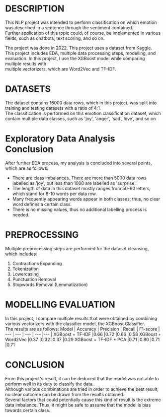DESCRIPTION
=================================================================================================================================
This NLP project was intended to perform classification on which emotion was described in a sentence through the sentiment contained. 
<br>Further application of this topic could, of course, be implemented in various fields, such as chatbots, text scoring, and so on.
 
The project was done in 2022. This project uses a dataset from Kaggle. This project includes EDA, multiple data processing steps, modelling, and evaluation. In this project, I use the XGBoost model while comparing multiple results with <br>multiple vectorizers, which are Word2Vec and TF-IDF.


DATASETS
=================================================================================================================================
The dataset contains 16000 data rows, which in this project, was split into training and testing datasets with a ratio of 4:1.
<br>The classification is performed on this emotion classification dataset, which contain multiple data classes, such as 'joy', 'anger', 'sad', love', and so on


Exploratory Data Analysis Conclusion
=================================================================================================================================
After further EDA process, my analysis is concluded into several points, which are as follows:
- There are class imbalances. There are more than 5000 data rows labelled as 'joy', but less than 1000 are labelled as 'surprise'.
- The length of data in this dataset mostly ranges from 50-60 letters, which stand for 8-10 words per data row.
- Many frequently appearing words appear in both classes; thus, no clear word defines a certain class.
- There is no missing values, thus no additional labelling process is needed.


PREPROCESSING
=================================================================================================================================
Multiple preprocessing steps are performed for the dataset cleansing, which includes:
1) Contractions Expanding
2) Tokenization
3) Lowercasing
4) Punctuation Removal
5) Stopwords Removal (Lemmatization)


MODELLING EVALUATION
=================================================================================================================================
In this project, I compare multiple results that were obtained by combining various vectorizers with the classifier model, the XGBoost Classifier.
<br> The results are as follows:
Model | Accuracy | Precision | Recall | F1-score |
--- | --- | --- | --- |--- |
XGBoost + TF-IDF	|0.66	|0.72	|0.66	|0.58
XGBoost + Word2Vec	|0.37	|0.32	|0.37	|0.29
XGBoost + TF-IDF + PCA	|0.71	|0.80	|0.71	|0.71


CONCLUSION
=================================================================================================================================
From this project's result, it can be deduced that the model was not able to perform well in its duty to classify the data.
<br>Although various combinations are tried in order to achieve the best result, no clear outcome can be drawn from the results obtained.
<br>Several factors that could potentially cause this kind of result is the extreme data imbalance. Thus, it might be safe to assume that the model is bias towards certain class.
